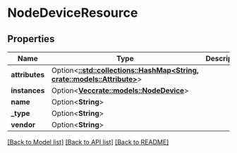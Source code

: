 # NodeDeviceResource

## Properties

| Name           | Type                                                                                      | Description | Notes      |
| -------------- | ----------------------------------------------------------------------------------------- | ----------- | ---------- |
| **attributes** | Option<[**::std::collections::HashMap<String, crate::models::Attribute>**](Attribute.md)> |             | [optional] |
| **instances**  | Option<[**Vec<crate::models::NodeDevice>**](NodeDevice.md)>                               |             | [optional] |
| **name**       | Option<**String**>                                                                        |             | [optional] |
| **\_type**     | Option<**String**>                                                                        |             | [optional] |
| **vendor**     | Option<**String**>                                                                        |             | [optional] |

[[Back to Model list]](../README.md#documentation-for-models)
[[Back to API list]](../README.md#documentation-for-api-endpoints)
[[Back to README]](../README.md)
